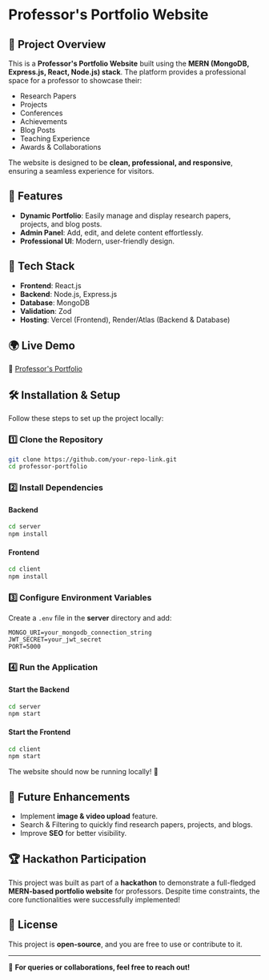 # Professor's Portfolio Website

## 🚀 Project Overview

This is a **Professor's Portfolio Website** built using the **MERN (MongoDB, Express.js, React, Node.js) stack**. The platform provides a professional space for a professor to showcase their:

- Research Papers
- Projects
- Conferences
- Achievements
- Blog Posts
- Teaching Experience
- Awards & Collaborations

The website is designed to be **clean, professional, and responsive**, ensuring a seamless experience for visitors.

## 🌟 Features

- **Dynamic Portfolio**: Easily manage and display research papers, projects, and blog posts.
- **Admin Panel**: Add, edit, and delete content effortlessly.
- **Professional UI**: Modern, user-friendly design.

## 🔧 Tech Stack

- **Frontend**: React.js
- **Backend**: Node.js, Express.js
- **Database**: MongoDB
- **Validation**: Zod
- **Hosting**: Vercel (Frontend), Render/Atlas (Backend & Database)

## 🌍 Live Demo

🔗 [Professor's Portfolio](https://professors-portfolio.vercel.app/)

## 🛠 Installation & Setup

Follow these steps to set up the project locally:

### 1️⃣ Clone the Repository

```sh
git clone https://github.com/your-repo-link.git
cd professor-portfolio
```

### 2️⃣ Install Dependencies

#### **Backend**

```sh
cd server
npm install
```

#### **Frontend**

```sh
cd client
npm install
```

### 3️⃣ Configure Environment Variables

Create a `.env` file in the **server** directory and add:

```
MONGO_URI=your_mongodb_connection_string
JWT_SECRET=your_jwt_secret
PORT=5000
```

### 4️⃣ Run the Application

#### **Start the Backend**

```sh
cd server
npm start
```

#### **Start the Frontend**

```sh
cd client
npm start
```

The website should now be running locally! 🚀

## 📌 Future Enhancements

- Implement **image & video upload** feature.
- Search & Filtering to quickly find research papers, projects, and blogs.
- Improve **SEO** for better visibility.

## 🏆 Hackathon Participation

This project was built as part of a **hackathon** to demonstrate a full-fledged **MERN-based portfolio website** for professors. Despite time constraints, the core functionalities were successfully implemented!

## 📜 License

This project is **open-source**, and you are free to use or contribute to it.

---

📩 **For queries or collaborations, feel free to reach out!**

